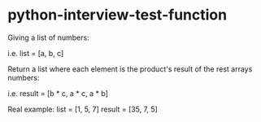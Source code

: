 # python-interview-test-function

Giving a list of numbers: 

i.e. 
list = [a, b, c] 

Return a list where each element is the product's result of the rest arrays numbers:

i.e. 
result = [b * c, a * c, a * b]

Real example:
list = [1, 5, 7]
result = [35, 7, 5]
